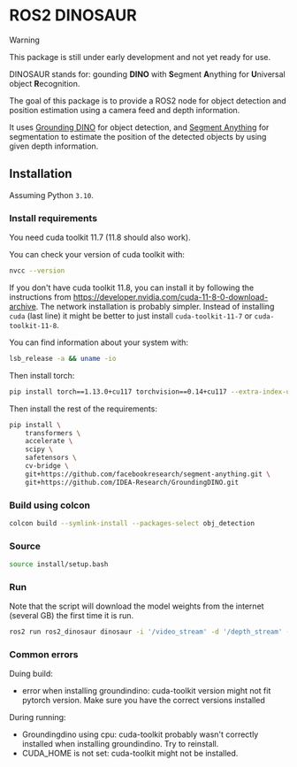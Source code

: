 # ROS2 DINOSAUR

> [!WARNING]
> This package is still under early development and not yet ready for use.

DINOSAUR stands for: gounding **DINO** with **S**egment **A**nything for **U**niversal object **R**ecognition.

The goal of this package is to provide a ROS2 node for object detection and position estimation using a camera feed and depth information.

It uses [Grounding DINO](https://github.com/IDEA-Research/GroundingDINO) for object detection, and [Segment Anything](https://segment-anything.com/) for segmentation to estimate the position of the detected objects by using given depth information.


## Installation

Assuming Python `3.10`.


### Install requirements

You need cuda toolkit 11.7 (11.8 should also work).

You can check your version of cuda toolkit with:

```bash
nvcc --version
```

If you don't have cuda toolkit 11.8, you can install it by following the instructions from https://developer.nvidia.com/cuda-11-8-0-download-archive. The network installation is probably simpler. Instead of installing `cuda` (last line) it might be better to just install `cuda-toolkit-11-7` or `cuda-toolkit-11-8`.

You can find information about your system with:

```bash
lsb_release -a && uname -io
```

Then install torch:

```bash
pip install torch==1.13.0+cu117 torchvision==0.14+cu117 --extra-index-url https://download.pytorch.org/whl/cu117
```

Then install the rest of the requirements:

```bash
pip install \
    transformers \
    accelerate \
    scipy \
    safetensors \
    cv-bridge \
    git+https://github.com/facebookresearch/segment-anything.git \
    git+https://github.com/IDEA-Research/GroundingDINO.git
```


### Build using colcon

```bash
colcon build --symlink-install --packages-select obj_detection
```


### Source

```bash
source install/setup.bash
```


### Run

Note that the script will download the model weights from the internet (several GB) the first time it is run.

```bash
ros2 run ros2_dinosaur dinosaur -i '/video_stream' -d '/depth_stream' -f 'camera_id'
```


### Common errors

Duing build:
* error when installing groundindino: cuda-toolkit version might not fit pytorch version. Make sure you have the correct versions installed

During running:
* Groundingdino using cpu: cuda-toolkit probably wasn't correctly installed when installing groundindino. Try to reinstall.
* CUDA_HOME is not set: cuda-toolkit might not be installed.

